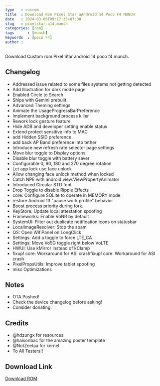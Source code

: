 ```yaml
---
type   : cusrom
title  : Download Rom Pixel Star aAndroid 14 Poco F4 MUNCH
date   : 2024-03-06T09:17:35+07:00
slug   : pixelstar-a14-munch
categories: [rom]
tags      : [munch]
keywords  : [poco F4]
author : 
---
```


Download Custom rom Pixel Star android 14 poco f4 munch.

## Changelog
- Addressed issue related to some files systems not getting detected
- Add Illustration for dark mode page
- Enabled Circle to Search
- Ships with Gemini prebuilt
- Advanced Theming settings
- Animate the UsageProgressBarPreference
- Implement background process killer
- Rework lock gesture feature
- Hide ADB and developer setting enable status
- Extend protect sensitive info to MAC 
- add Hidden SSID preference
- add back AP Band preference into tether 
- Introduce new refresh rate selector page settings
- Move blur toggle to Display options.
- Disable blur toggle with battery saver
- Configurable 0, 90, 180 and 270 degree rotation
- Let app lock use face unlock
- Allow changing face unlock method when locked 
- Catch NPE with android.view.ViewPropertyAnimator
- Introduced Circular STD font
- Drop Toggle to disable Ripple Effects
- core: Configure SQLite to operate in MEMORY mode
- restore Android 13 "pause work profile" behavior
- Boost process priority during fork.
- KeyStore: Update local attestation spoofing
- Frameworks: Enable VoNR by default
- SystemUI: Filter out duplicate notification icons on statusbar
- LocalImageResolver: Stop the spam
- QS: Open WifiPanel on LongClick
- Settings: Add a toggle to force LTE_CA
- Settings: Move Vo5G toggle right below VoLTE
- HWUI: Use kMirror instead of kClamp
- fixup! core: Workaround for ASI crashfixup! core: Workaround for ASI crash
- PixelPropsUtils: Improve tablet spoofing
- misc Optimizations

## Notes
- OTA Pushed!
- Check the device changelog before asking!
- Consider donating.

## Credits
- @hdzungx for resources 
- @haisonbac for the amazing poster template
- @NotZeetaa for kernel
- To All Testers!!


## Download Link
[Download ROM](https://sourceforge.net/projects/afterlife-projects/files/release/beryllium/AfterLife-V6.0-Greedy-OFFICIAL-beryllium-20240224-CoreGApps.zip/download)

